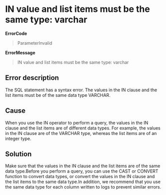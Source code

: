 # IN value and list items must be the same type: varchar

**ErrorCode**

> ParameterInvalid

**ErrorMessage**

> IN value and list items must be the same type: varchar

## Error description

The SQL statement has a syntax error. The values in the IN clause and the list items must be of the same data type VARCHAR.

## Cause

When you use the IN operator to perform a query, the values in the IN clause and the list items are of different data types. For example, the values in the IN clause are of the VARCHAR type, whereas the list items are of an integer type.

## Solution

Make sure that the values in the IN clause and the list items are of the same data type.Before you perform a query, you can use the CAST or CONVERT function to convert data types, or convert the values in the IN clause and the list items to the same data type.In addition, we recommend that you use the same data type for each column written to logs to prevent similar errors.
